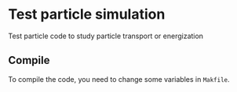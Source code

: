 # Test particle simulation
Test particle code to study particle transport or energization

## Compile
To compile the code, you need to change some variables in `Makfile`.
